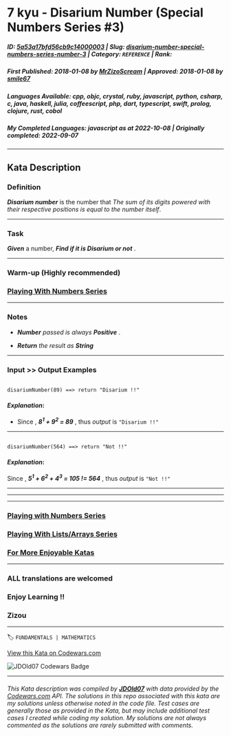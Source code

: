 # 7 kyu - Disarium Number (Special Numbers Series  #3)

##### **ID**: [5a53a17bfd56cb9c14000003](https://www.codewars.com/kata/5a53a17bfd56cb9c14000003) | **Slug**: [disarium-number-special-numbers-series-number-3](https://www.codewars.com/kata/5a53a17bfd56cb9c14000003) | **Category**: `REFERENCE` | **Rank**: <span style="color:white">7 kyu</span>

##### **First Published**: 2018-01-08 ***by*** [MrZizoScream](https://www.codewars.com/users/MrZizoScream) | **Approved**: 2018-01-08 ***by*** [smile67](https://www.codewars.com/users/smile67)

##### **Languages Available**: cpp, objc, crystal, ruby, javascript, python, csharp, c, java, haskell, julia, coffeescript, php, dart, typescript, swift, prolog, clojure, rust, cobol

##### **My Completed Languages**: javascript ***as at*** 2022-10-08 | **Originally completed**: 2022-09-07

---

## Kata Description


### Definition



**_Disarium number_** is the number that *The sum of its digits powered with their respective positions is equal to the number itself*.



____



### Task



**_Given_** a number, **_Find if it is Disarium or not_** . 

____



### Warm-up (Highly recommended)



### [Playing With Numbers Series](https://www.codewars.com/collections/playing-with-numbers)

___



### Notes 



* **_Number_** *passed is always*  **_Positive_** .

* **_Return_** *the result as* **_String_**

___



### Input >> Output Examples



```

disariumNumber(89) ==> return "Disarium !!"

```

#### **_Explanation_**:



* Since , **_8<sup>1</sup> + 9<sup>2</sup> = 89_** , thus *output* is `"Disarium !!"`

___



```

disariumNumber(564) ==> return "Not !!"

```

#### **_Explanation_**:



Since , **_5<sup>1</sup> + 6<sup>2</sup> + 4<sup>3</sup> = 105 != 564_** ,  thus *output* is `"Not !!"`



___

___

___



### [Playing with Numbers Series](https://www.codewars.com/collections/playing-with-numbers)



### [Playing With Lists/Arrays Series](https://www.codewars.com/collections/playing-with-lists-slash-arrays)



### [For More Enjoyable Katas](http://www.codewars.com/users/MrZizoScream/authored)

___



### ALL translations are welcomed



### Enjoy Learning !!

### Zizou



---


🏷 `FUNDAMENTALS | MATHEMATICS`


[View this Kata on Codewars.com](https://www.codewars.com/kata/5a53a17bfd56cb9c14000003)

![](https://www.codewars.com/users/jdold07/badges/large "JDOld07 Codewars Badge")

---

###### *This Kata description was compiled by [**JDOld07**](https://tpstech.dev) with data provided by the [Codewars.com](https://www.codewars.com) API.  The solutions in this repo associated with this kata are my solutions unless otherwise noted in the code file.  Test cases are generally those as provided in the Kata, but may include additional test cases I created while coding my solution.  My solutions are not always commented as the solutions are rarely submitted with comments.*
